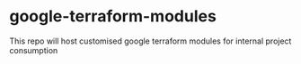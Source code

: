 # google-terraform-modules
This repo will host customised google terraform modules for internal project consumption
